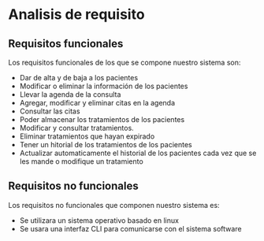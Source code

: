 # Analisis de requisito

## Requisitos funcionales

Los requisitos funcionales de los que se compone nuestro sistema son:
  * Dar de alta y de baja a los pacientes
  * Modificar o eliminar la información de los pacientes
  * Llevar la agenda de la consulta
  * Agregar, modificar y eliminar citas en la agenda
  * Consultar las citas
  * Poder almacenar los tratamientos de los pacientes
  * Modificar y consultar tratamientos.
  * Eliminar tratamientos que hayan expirado
  * Tener un hitorial de los tratamientos de los pacientes
  * Actualizar automaticamente el historial de los pacientes cada vez que se les mande o modifique un tratamiento
  
## Requisitos no funcionales

Los requisitos no funcionales que componen nuestro sistema es:
  * Se utilizara un sistema operativo basado en linux
  * Se usara una interfaz CLI para comunicarse con el sistema software
